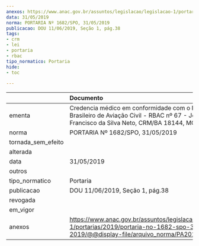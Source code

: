 ```yaml
---
anexos: https://www.anac.gov.br/assuntos/legislacao/legislacao-1/portarias/2019/portaria-no-1682-spo-31-05-2019/@@display-file/arquivo_norma/PA2019-1682.pdf
data: 31/05/2019
norma: PORTARIA Nº 1682/SPO, 31/05/2019
publicacao: DOU 11/06/2019, Seção 1, pág.38
tags:
- crm
- lei
- portaria
- rbac
tipo_normatico: Portaria
hide: 
- toc 
 
---
```


|                    | Documento                                                                                                                                              |
|:-------------------|:-------------------------------------------------------------------------------------------------------------------------------------------------------|
| ementa             | Credencia médico em conformidade com o Regulamento Brasileiro de Aviação Civil - RBAC nº 67 - Joviniano Francisco da Silva Neto, CRM/BA 18144, MC 212. |
| norma              | PORTARIA Nº 1682/SPO, 31/05/2019                                                                                                                       |
| tornada_sem_efeito |                                                                                                                                                        |
| alterada           |                                                                                                                                                        |
| data               | 31/05/2019                                                                                                                                             |
| outros             |                                                                                                                                                        |
| tipo_normatico     | Portaria                                                                                                                                               |
| publicacao         | DOU 11/06/2019, Seção 1, pág.38                                                                                                                        |
| revogada           |                                                                                                                                                        |
| em_vigor           |                                                                                                                                                        |
| anexos             | https://www.anac.gov.br/assuntos/legislacao/legislacao-1/portarias/2019/portaria-no-1682-spo-31-05-2019/@@display-file/arquivo_norma/PA2019-1682.pdf   |